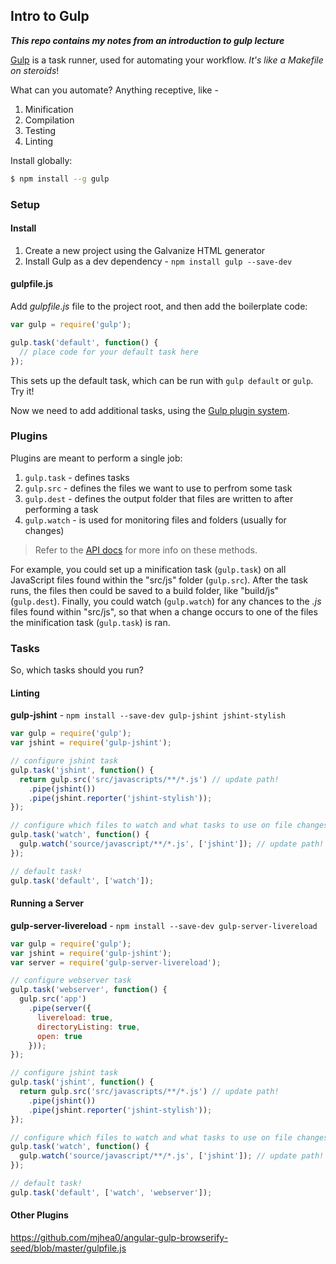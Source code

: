 ## Intro to Gulp

***This repo contains my notes from an introduction to gulp lecture***

[Gulp](http://gulpjs.com/) is a task runner, used for automating your workflow. *It's like a Makefile on steroids*!

What can you automate? Anything receptive, like -

1. Minification
1. Compilation
1. Testing
1. Linting

Install globally:

```sh
$ npm install --g gulp
```

### Setup

#### Install

1. Create a new project using the Galvanize HTML generator
1. Install Gulp as a dev dependency - `npm install gulp --save-dev`

#### gulpfile.js

Add *gulpfile.js* file to the project root, and then add the boilerplate code:

```javascript
var gulp = require('gulp');

gulp.task('default', function() {
  // place code for your default task here
});
```

This sets up the default task, which can be run with `gulp default` or `gulp`. Try it!

Now we need to add additional tasks, using the [Gulp plugin system](http://gulpjs.com/plugins/).

### Plugins

Plugins are meant to perform a single job:

1. `gulp.task` - defines tasks
1. `gulp.src` - defines the files we want to use to perfrom some task
1. `gulp.dest` - defines the output folder that files are written to after performing a task
1. `gulp.watch` - is used for monitoring files and folders (usually for changes)

> Refer to the [API docs](https://github.com/gulpjs/gulp/blob/master/docs/API.md) for more info on these methods.

For example, you could set up a minification task (`gulp.task`) on all JavaScript files found within the "src/js" folder (`gulp.src`). After the task runs, the files then could be saved to a build folder, like "build/js" (`gulp.dest`). Finally, you could watch (`gulp.watch`) for any chances to the *.js* files found within "src/js", so that when a change occurs to one of the files the minification task (`gulp.task`) is ran.

### Tasks

So, which tasks should you run?

#### Linting

**gulp-jshint** - `npm install --save-dev gulp-jshint jshint-stylish`

```javascript
var gulp = require('gulp');
var jshint = require('gulp-jshint');

// configure jshint task
gulp.task('jshint', function() {
  return gulp.src('src/javascripts/**/*.js') // update path!
    .pipe(jshint())
    .pipe(jshint.reporter('jshint-stylish'));
});

// configure which files to watch and what tasks to use on file changes
gulp.task('watch', function() {
  gulp.watch('source/javascript/**/*.js', ['jshint']); // update path!
});

// default task!
gulp.task('default', ['watch']);
```

#### Running a Server

**gulp-server-livereload** - `npm install --save-dev gulp-server-livereload`

```javascript
var gulp = require('gulp');
var jshint = require('gulp-jshint');
var server = require('gulp-server-livereload');

// configure webserver task
gulp.task('webserver', function() {
  gulp.src('app')
    .pipe(server({
      livereload: true,
      directoryListing: true,
      open: true
    }));
});

// configure jshint task
gulp.task('jshint', function() {
  return gulp.src('src/javascripts/**/*.js') // update path!
    .pipe(jshint())
    .pipe(jshint.reporter('jshint-stylish'));
});

// configure which files to watch and what tasks to use on file changes
gulp.task('watch', function() {
  gulp.watch('source/javascript/**/*.js', ['jshint']); // update path!
});

// default task!
gulp.task('default', ['watch', 'webserver']);
```

#### Other Plugins

https://github.com/mjhea0/angular-gulp-browserify-seed/blob/master/gulpfile.js


